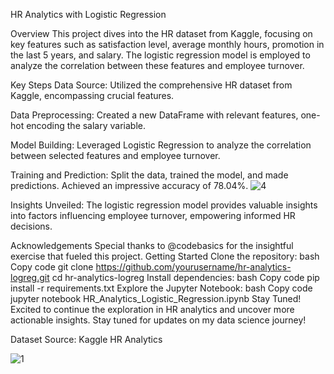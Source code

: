 HR Analytics with Logistic Regression

Overview
This project dives into the HR dataset from Kaggle, focusing on key features such as satisfaction level, average monthly hours, promotion in the last 5 years, and salary. The logistic regression model is employed to analyze the correlation between these features and employee turnover.

Key Steps
Data Source: Utilized the comprehensive HR dataset from Kaggle, encompassing crucial features.

Data Preprocessing: Created a new DataFrame with relevant features, one-hot encoding the salary variable.

Model Building: Leveraged Logistic Regression to analyze the correlation between selected features and employee turnover.

Training and Prediction: Split the data, trained the model, and made predictions. Achieved an impressive accuracy of 78.04%.
![4](https://github.com/nahidkawsar/HR-Analytics-Logistic-Regression/assets/149723828/c3d8b627-46cd-4d80-96b2-bb2bf569bed3)


Insights Unveiled: The logistic regression model provides valuable insights into factors influencing employee turnover, empowering informed HR decisions.

Acknowledgements
Special thanks to @codebasics for the insightful exercise that fueled this project.
Getting Started
Clone the repository:
bash
Copy code
git clone https://github.com/yourusername/hr-analytics-logreg.git
cd hr-analytics-logreg
Install dependencies:
bash
Copy code
pip install -r requirements.txt
Explore the Jupyter Notebook:
bash
Copy code
jupyter notebook HR_Analytics_Logistic_Regression.ipynb
Stay Tuned!
Excited to continue the exploration in HR analytics and uncover more actionable insights. Stay tuned for updates on my data science journey!

Dataset Source: Kaggle HR Analytics

![1](https://github.com/nahidkawsar/HR-Analytics-Logistic-Regression/assets/149723828/f228d814-f0db-4076-af55-23759444b9e6)
